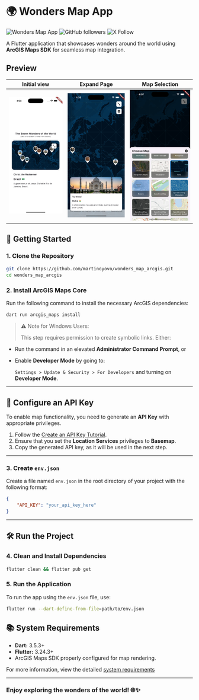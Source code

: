# 🌍 Wonders Map App
![Wonders Map App](https://img.shields.io/badge/platform-Flutter-blue) ![GitHub followers](https://img.shields.io/github/followers/martinoyovo) ![X Follow](https://img.shields.io/twitter/follow/martinoyovo.svg?style=social)

A Flutter application that showcases wonders around the world using **ArcGIS Maps SDK** for seamless map integration.

## Preview

|              Initial view             |             Expand Page           |             Map Selection           |
| :----------------------------------: | :----------------------------------: | :----------------------------------: |
| <img src="https://raw.githubusercontent.com/martinoyovo/wonders_map_arcgis/refs/heads/main/screenshots/1.png" width="350"> | <img src="https://raw.githubusercontent.com/martinoyovo/wonders_map_arcgis/refs/heads/main/screenshots/2.png" width="350"> | <img src="https://raw.githubusercontent.com/martinoyovo/wonders_map_arcgis/refs/heads/main/screenshots/3.png" width="350"> |

## 🚀 Getting Started

### 1. Clone the Repository

```bash
git clone https://github.com/martinoyovo/wonders_map_arcgis.git
cd wonders_map_arcgis
```

### 2. Install ArcGIS Maps Core

Run the following command to install the necessary ArcGIS dependencies:

```bash
dart run arcgis_maps install
```

> ⚠️ Note for Windows Users:
> 
> 
> This step requires permission to create symbolic links. Either:
> 
- Run the command in an elevated **Administrator Command Prompt**, or
- Enable **Developer Mode** by going to:
    
    `Settings > Update & Security > For Developers` and turning on **Developer Mode**.
    

---

## 🔑 Configure an API Key

To enable map functionality, you need to generate an **API Key** with appropriate privileges.

1. Follow the [Create an API Key Tutorial](https://developers.arcgis.com/documentation/mapping-apis-and-services/security/api-keys/).
2. Ensure that you set the **Location Services** privileges to **Basemap**.
3. Copy the generated API key, as it will be used in the next step.

---

### 3. Create `env.json`

Create a file named `env.json` in the root directory of your project with the following format:

```json
{
    "API_KEY": "your_api_key_here"
}
```

---

## 🛠️ Run the Project

### 4. Clean and Install Dependencies

```bash
flutter clean && flutter pub get
```

### 5. Run the Application

To run the app using the `env.json` file, use:

```bash
flutter run --dart-define-from-file=path/to/env.json
```

## 📚 System Requirements

- **Dart:** 3.5.3+
- **Flutter:** 3.24.3+
- ArcGIS Maps SDK properly configured for map rendering. 

For more information, view the detailed [system requirements](https://developers.arcgis.com/flutter/system-requirements/system-requirements-for-200-6/)

---

### Enjoy exploring the wonders of the world! 🌐✨
